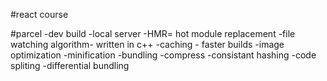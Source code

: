 #react course 

#parcel
-dev build
-local server
-HMR= hot module replacement
-file watching algorithm- written in c++
-caching - faster builds
-image optimization
-minification
-bundling
-compress
-consistant hashing
-code spliting
-differential bundling

